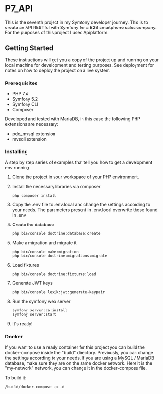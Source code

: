 # P7_API

This is the seventh project in my Symfony developer journey. This is to create an API RESTful with Symfony for a B2B smartphone sales company.
For the purposes of this project I used Apiplatform.

## Getting Started

These instructions will get you a copy of the project up and running on your local machine for development and testing purposes. See deployment for notes on how to deploy the project on a live system.

### Prerequisites

-  PHP 7.4
-  Symfony 5.2
-  Symfony CLI
-  Composer

Developed and tested with MariaDB, in this case the following PHP extensions are necessary:

-  pdo_mysql extension
-  mysqli extension

### Installing

A step by step series of examples that tell you how to get a development env running

1) Clone the project in your workspace of your PHP environment.

2) Install the necessary libraries via composer
   ```
   php composer install
   ```

3) Copy the .env file to .env.local and change the settings according to your needs. The parameters present in .env.local overwrite those found in .env

4) Create the database
   ```
   php bin/console doctrine:database:create
   ```

5) Make a migration and migrate it
   ```
   php bin/console make:migration
   php bin/console doctrine:migrations:migrate
   ```

6) Load fixtures
   ```
   php bin/console doctrine:fixtures:load
   ```

7) Generate JWT keys
   ```
   php bin/console lexik:jwt:generate-keypair
   ```
   
8) Run the symfony web server
   ```
   symfony server:ca:install
   symfony server:start
   ```
9) It's ready!

### Docker

If you want to use a ready container for this project you can build the docker-compose inside the "build" directory. Previously, you can
change the settings according to your needs.
If you are using a MySQL / MariaDB database, make sure they are on the same docker network. Here it is the "my-network" network, you can change it in the docker-compose file.

To build it:
   ```
   /build/docker-compose up -d
   ```
